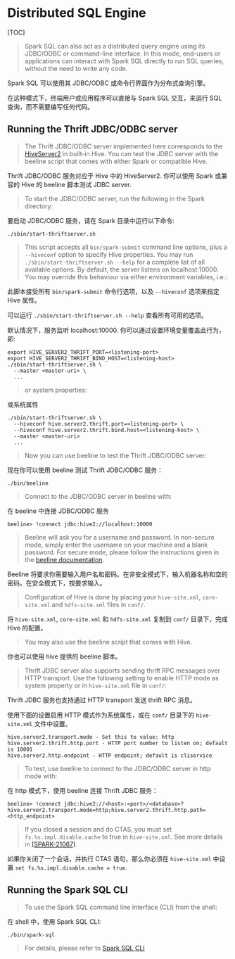 # Distributed SQL Engine

[TOC]

> Spark SQL can also act as a distributed query engine using its JDBC/ODBC or command-line interface. In this mode, end-users or applications can interact with Spark SQL directly to run SQL queries, without the need to write any code.

Spark SQL 可以使用其 JDBC/ODBC 或命令行界面作为分布式查询引擎。

在这种模式下，终端用户或应用程序可以直接与 Spark SQL 交互，来运行 SQL 查询，而不需要编写任何代码。

## Running the Thrift JDBC/ODBC server

> The Thrift JDBC/ODBC server implemented here corresponds to the [HiveServer2](https://cwiki.apache.org/confluence/display/Hive/Setting+Up+HiveServer2) in built-in Hive. You can test the JDBC server with the beeline script that comes with either Spark or compatible Hive.

Thrift JDBC/ODBC 服务对应于 Hive 中的 HiveServer2. 你可以使用 Spark 或兼容的 Hive 的 beeline 脚本测试 JDBC server.

> To start the JDBC/ODBC server, run the following in the Spark directory:

要启动 JDBC/ODBC 服务，请在 Spark 目录中运行以下命令:

```SH
./sbin/start-thriftserver.sh
```

> This script accepts all `bin/spark-submit` command line options, plus a `--hiveconf` option to specify Hive properties. You may run `./sbin/start-thriftserver.sh --help` for a complete list of all available options. By default, the server listens on localhost:10000. You may override this behaviour via either environment variables, i.e.:

此脚本接受所有 `bin/spark-submit` 命令行选项，以及 `--hiveconf` 选项来指定 Hive 属性。

可以运行 `./sbin/start-thriftserver.sh --help` 查看所有可用的选项。

默认情况下，服务监听 localhost:10000. 你可以通过设置环境变量覆盖此行为，即:

```
export HIVE_SERVER2_THRIFT_PORT=<listening-port>
export HIVE_SERVER2_THRIFT_BIND_HOST=<listening-host>
./sbin/start-thriftserver.sh \
  --master <master-uri> \
  ...
```

> or system properties:

或系统属性

```
./sbin/start-thriftserver.sh \
  --hiveconf hive.server2.thrift.port=<listening-port> \
  --hiveconf hive.server2.thrift.bind.host=<listening-host> \
  --master <master-uri>
  ...
```

> Now you can use beeline to test the Thrift JDBC/ODBC server:

现在你可以使用 beeline 测试 Thrift JDBC/ODBC 服务：

```
./bin/beeline
```

> Connect to the JDBC/ODBC server in beeline with:

在 beeline 中连接 JDBC/ODBC 服务

```
beeline> !connect jdbc:hive2://localhost:10000
```

> Beeline will ask you for a username and password. In non-secure mode, simply enter the username on your machine and a blank password. For secure mode, please follow the instructions given in the [beeline documentation](https://cwiki.apache.org/confluence/display/Hive/HiveServer2+Clients).

Beeline 将要求你需要输入用户名和密码。在非安全模式下，输入机器名称和空的密码。在安全模式下，按要求输入。

> Configuration of Hive is done by placing your `hive-site.xml`, `core-site.xml` and `hdfs-site.xml` files in `conf/`.

将 `hive-site.xml`, `core-site.xml` 和 `hdfs-site.xml` 复制到 `conf/` 目录下，完成 Hive 的配置。

> You may also use the beeline script that comes with Hive.

你也可以使用 hive 提供的 beeline 脚本。

> Thrift JDBC server also supports sending thrift RPC messages over HTTP transport. Use the following setting to enable HTTP mode as system property or in `hive-site.xml` file in `conf/`:

Thrift JDBC 服务也支持通过 HTTP transport 发送 thrift RPC 消息。

使用下面的设置启用 HTTP 模式作为系统属性，或在 `conf/` 目录下的 `hive-site.xml` 文件中设置。

```
hive.server2.transport.mode - Set this to value: http
hive.server2.thrift.http.port - HTTP port number to listen on; default is 10001
hive.server2.http.endpoint - HTTP endpoint; default is cliservice
```

> To test, use beeline to connect to the JDBC/ODBC server in http mode with:

在 http 模式下，使用 beeline 连接 Thrift JDBC 服务：

```
beeline> !connect jdbc:hive2://<host>:<port>/<database>?hive.server2.transport.mode=http;hive.server2.thrift.http.path=<http_endpoint>
```

> If you closed a session and do CTAS, you must set `fs.%s.impl.disable.cache` to true in `hive-site.xml`. See more details in [[SPARK-21067]](https://issues.apache.org/jira/browse/SPARK-21067).

如果你关闭了一个会话，并执行 CTAS 语句，那么你必须在 `hive-site.xml` 中设置 `set fs.%s.impl.disable.cache = true`.

## Running the Spark SQL CLI

> To use the Spark SQL command line interface (CLI) from the shell:

在 shell 中，使用 Spark SQL CLI:

```
./bin/spark-sql
```

> For details, please refer to [Spark SQL CLI](https://spark.apache.org/docs/3.3.2/sql-distributed-sql-engine-spark-sql-cli.html)